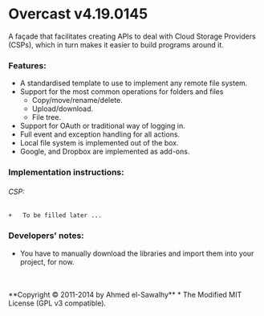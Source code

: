 Overcast v4.19.0145
===================

A façade that facilitates creating APIs to deal with Cloud Storage Providers (CSPs), which in turn makes it easier to build programs around it.

### Features:

  + A standardised template to use to implement any remote file system.
  + Support for the most common operations for folders and files
    + Copy/move/rename/delete.
    + Upload/download.
    + File tree.
  + Support for OAuth or traditional way of logging in.
  + Full event and exception handling for all actions.
  + Local file system is implemented out of the box.
  + Google, and Dropbox are implemented as add-ons.

### Implementation instructions:

###### CSP:

    +	To be filled later ...

### Developers' notes:

  + You have to manually download the libraries and import them into your project, for now.


<br>
<br>
**Copyright &copy; 2011-2014 by Ahmed el-Sawalhy**
 * The Modified MIT License (GPL v3 compatible).

